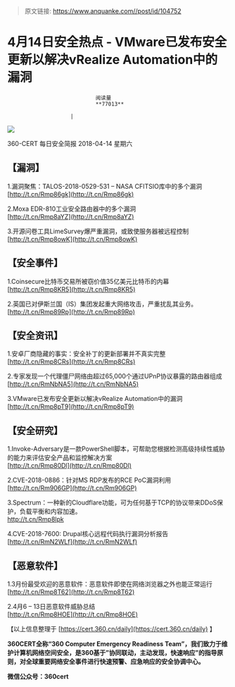 > 原文链接: https://www.anquanke.com//post/id/104752 


# 4月14日安全热点 - VMware已发布安全更新以解决vRealize Automation中的漏洞


                                阅读量   
                                **77013**
                            
                        |
                        
                                                                                    



[![](https://p3.ssl.qhimg.com/t01a48b5503484f54fb.png)](https://p3.ssl.qhimg.com/t01a48b5503484f54fb.png)

360-CERT 每日安全简报 2018-04-14 星期六



## 【漏洞】

1.漏洞聚焦：TALOS-2018-0529-531 – NASA CFITSIO库中的多个漏洞<br>[http://t.cn/Rmp86gk](http://t.cn/Rmp86gk)



2.Moxa EDR-810工业安全路由器中的多个漏洞<br>[http://t.cn/Rmp8aYZ](http://t.cn/Rmp8aYZ)



3.开源问卷工具LimeSurvey爆严重漏洞，或致使服务器被远程控制<br>[http://t.cn/Rmp8owK](http://t.cn/Rmp8owK)



## 【安全事件】

1.Coinsecure比特币交易所被窃价值35亿美元比特币的内幕<br>[http://t.cn/Rmp8KR5](http://t.cn/Rmp8KR5)



2.英国已对伊斯兰国（IS）集团发起重大网络攻击，严重扰乱其业务。<br>[http://t.cn/Rmp89Rp](http://t.cn/Rmp89Rp)



## 【安全资讯】

1.安卓厂商隐藏的事实：安全补丁的更新部署并不真实完整<br>[http://t.cn/Rmp8CRs](http://t.cn/Rmp8CRs)



2.专家发现一个代理僵尸网络由超过65,000个通过UPnP协议暴露的路由器组成<br>[http://t.cn/RmNbNA5](http://t.cn/RmNbNA5)



3.VMware已发布安全更新以解决vRealize Automation中的漏洞<br>[http://t.cn/Rmp8pT9](http://t.cn/Rmp8pT9)



## 【安全研究】

1.Invoke-Adversary是一款PowerShell脚本，可帮助您根据检测高级持续性威胁的能力来评估安全产品和监控解决方案<br>[http://t.cn/Rmp80Dl](http://t.cn/Rmp80Dl)



2.CVE-2018-0886：针对MS RDP发布的RCE PoC漏洞利用<br>[http://t.cn/Rm906GP](http://t.cn/Rm906GP)



3.Spectrum：一种新的Cloudflare功能，可为任何基于TCP的协议带来DDoS保护，负载平衡和内容加速。<br>[http://t.cn/Rmp8lpk<br>](http://t.cn/Rmp8lpk)

4.CVE-2018-7600: Drupal核心远程代码执行漏洞分析报告<br>[http://t.cn/RmN2WLf](http://t.cn/RmN2WLf)



## 【恶意软件】

1.3月份最受欢迎的恶意软件：恶意软件即使在网络浏览器之外也能正常运行<br>[http://t.cn/Rmp8T62](http://t.cn/Rmp8T62)



2.4月6 – 13日恶意软件威胁总结<br>[http://t.cn/Rmp8HOE](http://t.cn/Rmp8HOE)



【以上信息整理于 [https://cert.360.cn/daily](https://cert.360.cn/daily) 】



**360CERT全称“360 Computer Emergency Readiness Team”，我们致力于维护计算机网络空间安全，是360基于”协同联动，主动发现，快速响应”的指导原则，对全球重要网络安全事件进行快速预警、应急响应的安全协调中心。**

**微信公众号：360cert**
